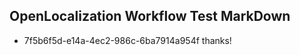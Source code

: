 ## OpenLocalization Workflow Test MarkDown
* 7f5b6f5d-e14a-4ec2-986c-6ba7914a954f thanks!

<!--HONumber=Aug16_HO1-->


